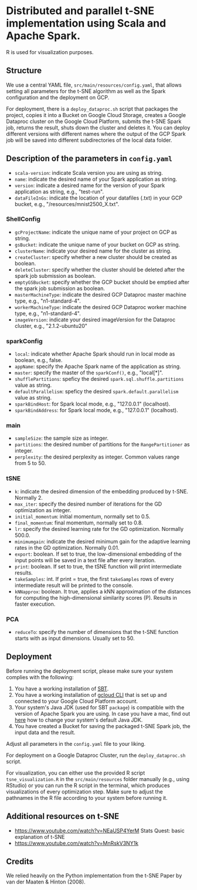 # Distributed and parallel t-SNE implementation using Scala and Apache Spark.
R is used for visualization purposes.

## Structure
We use a central YAML file, `src/main/resources/config.yaml`, that allows setting all parameters for the t-SNE algorithm as well as the Spark configuration and the deployment on GCP.

For deployment, there is a `deploy_dataproc.sh` script that packages the project, copies it into a Bucket on Google Cloud Storage, creates a Google Dataproc cluster on the Google Cloud Platform, submits the t-SNE Spark job, returns the result, shuts down the cluster and deletes it.
You can deploy different versions with different names where the output of the GCP Spark job will be saved into different subdirectories of the local data folder.

## Description of the parameters in `config.yaml`
- `scala-version`: indicate Scala version you are using as string.
- `name`: indicate the desired name of your Spark application as string.
- `version`: indicate a desired name for the version of your Spark application as string, e.g., "test-run".
- `dataFileInGs`: indicate the location of your datafiles (.txt) in your GCP bucket, e.g., "/resources/mnist2500_X.txt".

### ShellConfig
- `gcProjectName`: indicate the unique name of your project on GCP as string.
- `gsBucket`: indicate the unique name of your bucket on GCP as string.
- `clusterName`: indicate your desired name for the cluster as string.
- `createCluster`: specify whether a new cluster should be created as boolean.
- `deleteCluster`: specify whether the cluster should be deleted after the spark job submission as boolean.
- `emptyGSBucket`: specify whether the GCP bucket should be emptied after the spark job submission as boolean.
- `masterMachineType`: indicate the desired GCP Dataproc master machine type, e.g., "n1-standard-4".
- `workerMachineType`: indicate the desired GCP Dataproc worker machine type, e.g., "n1-standard-4".
- `imageVersion`: indicate your desired imageVersion for the Dataproc cluster, e.g., "2.1.2-ubuntu20"

### sparkConfig
- `local`: indicate whether Apache Spark should run in local mode as boolean, e.g., false.
- `appName`: specify the Apache Spark name of the application as string.
- `master`: specify the master of the `sparkConf()`, e.g., "local[*]".
- `shufflePartitions`: speficy the desired `spark.sql.shuffle.partitions` value as string.
- `defaultParallelism`: speficy the desired `spark.default.parallelism` value as string.
- `sparkBindHost`: for Spark local mode, e.g., "127.0.0.1" (localhost).
- `sparkBindAddress`: for Spark local mode, e.g., "127.0.0.1" (localhost).

### main
- `sampleSize`: the sample size as integer.
- `partitions`: the desired number of partitions for the `RangePartitioner` as integer.
- `perplexity`: the desired perplexity as integer. Common values range from 5 to 50.

### tSNE
- `k`: indicate the desired dimension of the embedding produced by t-SNE. Normally 2.
- `max_iter`: specify the desired number of iterations for the GD optimization as integer.
- `initial_momentum`: initial momentum, normally set to 0.5.
- `final_momentum`: final momentum, normally set to 0.8.
- `lr`: specify the desired learning rate for the GD optimization. Normally 500.0.
- `minimumgain`: indicate the desired minimum gain for the adaptive learning rates in the GD optimization. Normally 0.01.
- `export`: boolean. If set to true, the low-dimensional embedding of the input points will be saved in a text file after every iteration.
- `print`: boolean. If set to true, the tSNE function will print intermediate results.
- `takeSamples`: int. If print = true, the first `takeSamples` rows of every intermediate result will be printed to the console.
- `kNNapprox`: boolean. It true, applies a kNN approximation of the distances for computing the high-dimensional similarity scores (P). Results in faster execution.


### PCA
- `reduceTo`: specify the number of dimensions that the t-SNE function starts with as input dimensions. Usually set to 50.

## Deployment

Before running the deployment script, please make sure your system complies with the following:
1. You have a working installation of [SBT](https://www.scala-sbt.org/).
2. You have a working installation of [gcloud CLI](https://cloud.google.com/sdk/docs/install) that is set up and connected to your Google Cloud Platform account.
3. Your system's Java JDK (used for SBT `package`) is compatible with the version of Apache Spark you are using. In case you have a mac, find out [here](https://stackoverflow.com/questions/21964709/how-to-set-or-change-the-default-java-jdk-version-on-macos) how to change your system's default Java JDK.
4. You have created a Bucket for saving the packaged t-SNE Spark job, the input data and the result.

Adjust all parameters in the `config.yaml` file to your liking.

For deployment on a Google Dataproc Cluster, run the `deploy_dataproc.sh` script.

For visualization, you can either use the provided R script `tsne_visualization.R` in the `src/main/resources` folder manually (e.g., using RStudio) or you can run the R script in the terminal, which produces visualizations of every optimization step.
Make sure to adjust the pathnames in the R file according to your system before running it.

## Additional resources on t-SNE
- https://www.youtube.com/watch?v=NEaUSP4YerM Stats Quest: basic explanation of t-SNE
- https://www.youtube.com/watch?v=MnRskV3NY1k


## Credits
We relied heavily on the Python implementation from the t-SNE Paper by van der Maaten & Hinton (2008).

   
